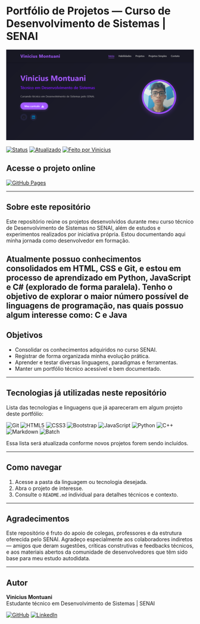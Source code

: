 # Portfólio de Projetos — Curso de Desenvolvimento de Sistemas | SENAI

![Capa do Portfólio](./Assets/img/Home-porfolio.png)

[![Status](https://img.shields.io/badge/Status-Em%20Desenvolvimento-blue?style=flat-square)]()
[![Atualizado](https://img.shields.io/badge/Última%20atualização-Junho%202025-informational?style=flat-square)]()
[![Feito por Vinicius](https://img.shields.io/badge/Autor-Vinicius_Montuani-blueviolet?style=flat-square)]()
## Acesse o projeto online

[![GitHub Pages](https://img.shields.io/badge/GitHub%20Pages-Acessar-121013?style=for-the-badge&logo=github&logoColor=white)](https://vinicius3442.github.io/Projetos-SENAI/)


---

## Sobre este repositório

Este repositório reúne os projetos desenvolvidos durante meu curso técnico de Desenvolvimento de Sistemas no SENAI, além de estudos e experimentos realizados por iniciativa própria. Estou documentando aqui minha jornada como desenvolvedor em formação.

Atualmente possuo conhecimentos consolidados em **HTML**, **CSS** e **Git**, e estou em processo de aprendizado em **Python**, **JavaScript** e **C#** (explorado de forma paralela). Tenho o objetivo de explorar o maior número possível de linguagens de programação, nas quais possuo algum interesse como: C e Java
---

## Objetivos

- Consolidar os conhecimentos adquiridos no curso SENAI.
- Registrar de forma organizada minha evolução prática.
- Aprender e testar diversas linguagens, paradigmas e ferramentas.
- Manter um portfólio técnico acessível e bem documentado.

---

## Tecnologias já utilizadas neste repositório

Lista das tecnologias e linguagens que já apareceram em algum projeto deste portfólio:

<p align="left">
  <img src="https://cdn.jsdelivr.net/gh/devicons/devicon/icons/git/git-original.svg" alt="Git" width="40" height="40"/>
  <img src="https://cdn.jsdelivr.net/gh/devicons/devicon/icons/html5/html5-original.svg" alt="HTML5" width="40" height="40"/>
  <img src="https://cdn.jsdelivr.net/gh/devicons/devicon/icons/css3/css3-original.svg" alt="CSS3" width="40" height="40"/>
  <img src="https://cdn.jsdelivr.net/gh/devicons/devicon/icons/bootstrap/bootstrap-original.svg" alt="Bootstrap" width="40" height="40"/>
  <img src="https://cdn.jsdelivr.net/gh/devicons/devicon/icons/javascript/javascript-original.svg" alt="JavaScript" width="40" height="40"/>
  <img src="https://cdn.jsdelivr.net/gh/devicons/devicon/icons/python/python-original.svg" alt="Python" width="40" height="40"/>
  <img src="https://cdn.jsdelivr.net/gh/devicons/devicon/icons/cplusplus/cplusplus-original.svg" alt="C++" width="40" height="40"/>
  <img src="https://cdn.jsdelivr.net/gh/devicons/devicon/icons/markdown/markdown-original.svg" alt="Markdown" width="40" height="40"/>
  <img src="https://cdn.jsdelivr.net/gh/devicons/devicon/icons/windows8/windows8-original.svg" alt="Batch" width="40" height="40"/>
</p>
Essa lista será atualizada conforme novos projetos forem sendo incluídos.

---

## Como navegar

1. Acesse a pasta da linguagem ou tecnologia desejada.
2. Abra o projeto de interesse.
3. Consulte o `README.md` individual para detalhes técnicos e contexto.

---

## Agradecimentos

Este repositório é fruto do apoio de colegas, professores e da estrutura oferecida pelo SENAI. Agradeço especialmente aos colaboradores indiretos — amigos que deram sugestões, críticas construtivas e feedbacks técnicos, e aos materiais abertos da comunidade de desenvolvedores que têm sido base para meu estudo autodidata.

---

## Autor

**Vinicius Montuani**  
Estudante técnico em Desenvolvimento de Sistemas | SENAI  

[![GitHub](https://img.shields.io/badge/GitHub-000?style=for-the-badge&logo=github&logoColor=white)](https://github.com/vinicius3442)
[![LinkedIn](https://img.shields.io/badge/LinkedIn-0A66C2?style=for-the-badge&logo=linkedin&logoColor=white)](https://linkedin.com/in/vinicius-montuani)

